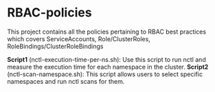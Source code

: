 # RBAC-policies
This project contains all the policies pertaining to RBAC best practices which covers ServiceAccounts, Role/ClusterRoles, RoleBindings/ClusterRoleBindings


**Script1** (nctl-execution-time-per-ns.sh): Use this script to run nctl and measure the execution time for each namespace in the cluster.
**Script2** (nctl-scan-namespace.sh): This script allows users to select specific namespaces and run nctl scans for them.
